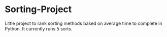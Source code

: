 # Sorting-Project
Little project to rank sorting methods based on average time to complete in Python. It currently runs 5 sorts.
